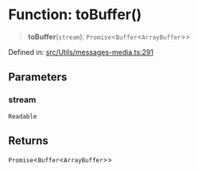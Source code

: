 # Function: toBuffer()

> **toBuffer**(`stream`): `Promise`\<`Buffer`\<`ArrayBuffer`\>\>

Defined in: [src/Utils/messages-media.ts:291](https://github.com/Fokusdotid/bail/blob/fcd0cec6f26de1fb545eb2e03fa5c63fbad99d3d/src/Utils/messages-media.ts#L291)

## Parameters

### stream

`Readable`

## Returns

`Promise`\<`Buffer`\<`ArrayBuffer`\>\>
